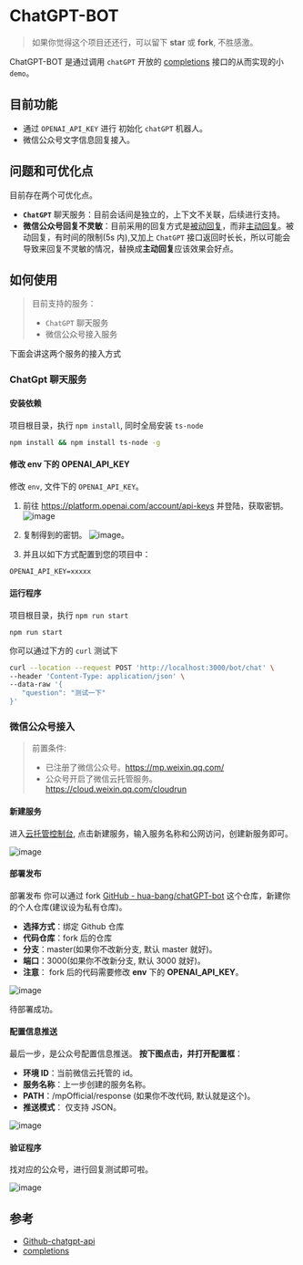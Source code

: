 # ChatGPT-BOT

> 如果你觉得这个项目还还行，可以留下 **star** 或 **fork**, 不胜感激。

ChatGPT-BOT 是通过调用 `chatGPT` 开放的 [completions](https://platform.openai.com/docs/api-reference/completions) 接口的从而实现的小 `demo`。

## 目前功能

- 通过 `OPENAI_API_KEY` 进行 初始化 `chatGPT` 机器人。
- 微信公众号文字信息回复接入。

## 问题和可优化点

目前存在两个可优化点。
-  **`ChatGPT`** 聊天服务：目前会话间是独立的，上下文不关联，后续进行支持。
-  **微信公众号回复不灵敏**：目前采用的回复方式是[被动回复](https://developers.weixin.qq.com/miniprogram/dev/wxcloudrun/src/development/weixin/callback.html)，而非[主动回复](https://developers.weixin.qq.com/miniprogram/dev/wxcloudrun/src/development/weixin/callback.html#%E4%BA%8C%E3%80%81%E4%B8%BB%E5%8A%A8%E5%9B%9E%E5%A4%8D)。被动回复，有时间的限制(5s 内),又加上 `ChatGPT` 接口返回时长长，所以可能会导致来回复不灵敏的情况，替换成**主动回复**应该效果会好点。

## 如何使用

> 目前支持的服务：
> - `ChatGPT` 聊天服务
> - 微信公众号接入服务

下面会讲这两个服务的接入方式

### ChatGpt 聊天服务

#### 安装依赖

项目根目录，执行 `npm install`, 同时全局安装 `ts-node`
```bash
npm install && npm install ts-node -g
```


#### 修改 env 下的 OPENAI_API_KEY

修改 `env`, 文件下的 `OPENAI_API_KEY`。

1. 前往 <https://platform.openai.com/account/api-keys> 并登陆，获取密钥。
 ![image](./docs/homepage.png)

2. 复制得到的密钥。
   ![image](./docs/get_token.png)。
3. 并且以如下方式配置到您的项目中：

```txt
OPENAI_API_KEY=xxxxx
```

#### 运行程序
项目根目录，执行 `npm run start`
```
npm run start
```

你可以通过下方的 `curl` 测试下

```bash
curl --location --request POST 'http://localhost:3000/bot/chat' \
--header 'Content-Type: application/json' \
--data-raw '{
   "question": "测试一下"   
}'
```

### 微信公众号接入

> 前置条件:
> - 已注册了微信公众号。https://mp.weixin.qq.com/
> - 公众号开启了微信云托管服务。https://cloud.weixin.qq.com/cloudrun

#### 新建服务

进入[云托管控制台](https://cloud.weixin.qq.com/cloudrun/console), 点击新建服务，输入服务名称和公网访问，创建新服务即可。

![image](./docs/create-serve.png)

#### 部署发布

部署发布
你可以通过 fork [GitHub - hua-bang/chatGPT-bot](https://github.com/hua-bang/chatGPT-bot) 这个仓库，新建你的个人仓库(建议设为私有仓库)。

- **选择方式**：绑定 Github 仓库
- **代码仓库**：fork 后的仓库
- **分支**：master(如果你不改新分支, 默认 master 就好)。
- **端口**：3000(如果你不改新分支, 默认 3000 就好)。
- **注意**： fork 后的代码需要修改 **env** 下的 **OPENAI_API_KEY**。

![image](./docs/publish-server.png)

待部署成功。

#### 配置信息推送

最后一步，是公众号配置信息推送。
**按下图点击，并打开配置框**：
- **环境 ID**：当前微信云托管的 id。
- **服务名称**：上一步创建的服务名称。
- **PATH**：/mpOfficial/response (如果你不改代码, 默认就是这个)。
- **推送模式**： 仅支持 JSON。

![image](./docs/config-official.png)

#### 验证程序

找对应的公众号，进行回复测试即可啦。

![image](./docs/chat.jpg)

## 参考
- [Github-chatgpt-api](https://github.com/transitive-bullshit/chatgpt-api)
- [completions](https://platform.openai.com/docs/api-reference/completions)



